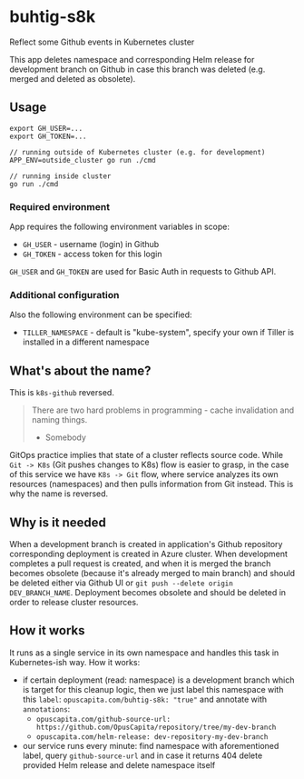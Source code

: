 # buhtig-s8k

Reflect some Github events in Kubernetes cluster

This app deletes namespace and corresponding Helm release for development branch on Github in case this branch was deleted (e.g. merged and deleted as obsolete).

## Usage

```
export GH_USER=...
export GH_TOKEN=...

// running outside of Kubernetes cluster (e.g. for development)
APP_ENV=outside_cluster go run ./cmd

// running inside cluster
go run ./cmd
```

### Required environment

App requires the following environment variables in scope:
- `GH_USER` - username (login) in Github
- `GH_TOKEN` - access token for this login

`GH_USER` and `GH_TOKEN` are used for Basic Auth in requests to Github API.

### Additional configuration

Also the following environment can be specified:
- `TILLER_NAMESPACE` - default is "kube-system", specify your own if Tiller is installed in a different namespace

## What's about the name?

This is `k8s-github` reversed.

> There are two hard problems in programming - cache invalidation and naming things.
> - Somebody

GitOps practice implies that state of a cluster reflects source code. While `Git -> K8s` (Git pushes changes to K8s) flow is easier to grasp, in the case of this service we have `K8s -> Git` flow, where service analyzes its own resources (namespaces) and then pulls information from Git instead. This is why the name is reversed.

## Why is it needed

When a development branch is created in application's Github repository corresponding deployment is created in Azure cluster. When development completes a pull request is created, and when it is merged the branch becomes obsolete (because it's already merged to main branch) and should be deleted either via Github UI or `git push --delete origin DEV_BRANCH_NAME`. Deployment becomes obsolete and should be deleted in order to release cluster resources.

## How it works

It runs as a single service in its own namespace and handles this task in Kubernetes-ish way. How it works:
- if certain deployment (read: namespace) is a development branch which is target for this cleanup logic, then we just label this namespace with this `label`: `opuscapita.com/buhtig-s8k: "true"` and annotate with `annotations`:
  - `opuscapita.com/github-source-url: https://github.com/OpusCapita/repository/tree/my-dev-branch`
  - `opuscapita.com/helm-release: dev-repository-my-dev-branch`
- our service runs every minute: find namespace with aforementioned label, query `github-source-url` and in case it returns 404 delete provided Helm release and delete namespace itself
